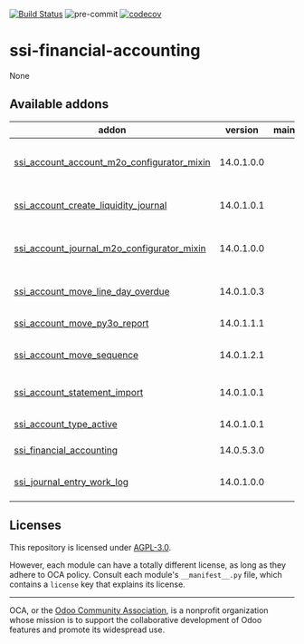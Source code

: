 [![Build Status](https://travis-ci.com/open-synergy/ssi-financial-accounting.svg?branch=14.0)](https://travis-ci.com/open-synergy/ssi-financial-accounting)
![pre-commit](https://github.com/open-synergy/ssi-financial-accounting/actions/workflows/pre-commit.yml/badge.svg)
[![codecov](https://codecov.io/gh/open-synergy/ssi-financial-accounting/branch/14.0/graph/badge.svg)](https://codecov.io/gh/open-synergy/ssi-financial-accounting)

<!-- /!\ do not modify above this line -->

# ssi-financial-accounting

None

<!-- /!\ do not modify below this line -->

<!-- prettier-ignore-start -->

[//]: # (addons)

Available addons
----------------
addon | version | maintainers | summary
--- | --- | --- | ---
[ssi_account_account_m2o_configurator_mixin](ssi_account_account_m2o_configurator_mixin/) | 14.0.1.0.0 |  | account.account Many2one Configurator Mixin
[ssi_account_create_liquidity_journal](ssi_account_create_liquidity_journal/) | 14.0.1.0.1 |  | Add Wizard to Create Liquidity Journal
[ssi_account_journal_m2o_configurator_mixin](ssi_account_journal_m2o_configurator_mixin/) | 14.0.1.0.0 |  | account.journal Many2one Configurator Mixin
[ssi_account_move_line_day_overdue](ssi_account_move_line_day_overdue/) | 14.0.1.0.3 |  | Account Move Line Days Overdue
[ssi_account_move_py3o_report](ssi_account_move_py3o_report/) | 14.0.1.1.1 |  | Py3o Report for Journal Entry
[ssi_account_move_sequence](ssi_account_move_sequence/) | 14.0.1.2.1 |  | Sequence Mixin Implementation on Journal Entry
[ssi_account_statement_import](ssi_account_statement_import/) | 14.0.1.0.1 |  | Add Wizard to Import Statement
[ssi_account_type_active](ssi_account_type_active/) | 14.0.1.0.1 |  | Active Field on Account Type
[ssi_financial_accounting](ssi_financial_accounting/) | 14.0.5.3.0 |  | Financial Accounting
[ssi_journal_entry_work_log](ssi_journal_entry_work_log/) | 14.0.1.0.0 |  | Journal Entry - Work Log Integration

[//]: # (end addons)

<!-- prettier-ignore-end -->

## Licenses

This repository is licensed under [AGPL-3.0](LICENSE).

However, each module can have a totally different license, as long as they adhere to OCA
policy. Consult each module's `__manifest__.py` file, which contains a `license` key
that explains its license.

----

OCA, or the [Odoo Community Association](http://odoo-community.org/), is a nonprofit
organization whose mission is to support the collaborative development of Odoo features
and promote its widespread use.
